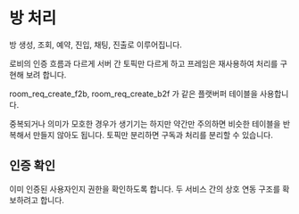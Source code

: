 # 방 처리 

방 생성, 조회, 예약, 진입, 채팅, 진출로 이루어집니다. 

로비의 인증 흐름과 다르게 서버 간 토픽만 다르게 하고 프레임은 재사용하여 
처리를 구현해 보려 합니다. 

room_req_create_f2b, room_req_create_b2f 가 같은 플랫버퍼 테이블을 사용합니다. 

중복되거나 의미가 모호한 경우가 생기기는 하지만 약간만 주의하면 
비슷한 테이블을 반복해서 만들지 않아도 됩니다. 토픽만 분리하면 
구독과 처리를 분리할 수 있습니다. 

## 인증 확인 

이미 인증된 사용자인지 권한을 확인하도록 합니다. 두 서비스 간의 상호 
연동 구조를 확보하려고 합니다. 



